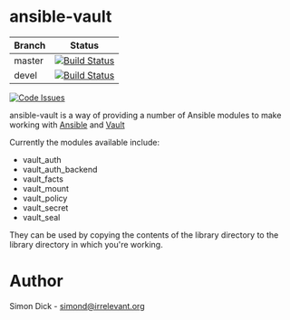 ansible-vault
=============

Branch | Status
-------|-------
master | [![Build Status](https://travis-ci.org/sidick/ansible_vault.svg?branch=master)](https://travis-ci.org/sidick/ansible_vault)
devel | [![Build Status](https://travis-ci.org/sidick/ansible_vault.svg?branch=master)](https://travis-ci.org/sidick/ansible_vault)

[![Code Issues](https://www.quantifiedcode.com/api/v1/project/d9069ae56d9e4dd890ba6046345530a9/badge.svg)](https://www.quantifiedcode.com/app/project/d9069ae56d9e4dd890ba6046345530a9)

ansible-vault is a way of providing a number of Ansible modules to make working
with [Ansible] and [Vault]

Currently the modules available include:

* vault_auth
* vault_auth_backend
* vault_facts
* vault_mount
* vault_policy
* vault_secret
* vault_seal

They can be used by copying the contents of the library directory to the library
directory in which you're working.

Author
======
Simon Dick - <simond@irrelevant.org>

[Ansible]: https://www.ansible.com/ "Automation For Everyone"
[Vault]: https://www.vaultproject.io/ "A tool for managing secrets"
